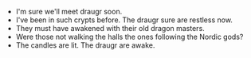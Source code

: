 - I'm sure we'll meet draugr soon.
- I've been in such crypts before. The draugr sure are restless now.
- They must have awakened with their old dragon masters.
- Were those not walking the halls the ones following the Nordic gods?
- The candles are lit. The draugr are awake.
